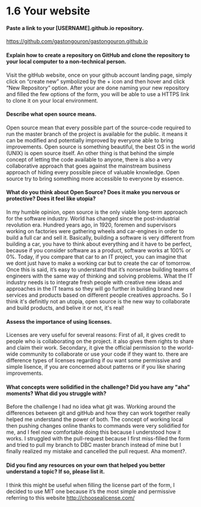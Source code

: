 # 1.6 Your website

#### Paste a link to your [USERNAME].github.io repository.
https://github.com/gastongouron/gastongouron.github.io

#### Explain how to create a repository on GitHub and clone the repository to your local computer to a non-technical person.
Visit the gitHub website, once on your github account landing page, simply click on “create new” symbolized by the + icon and then hover and click “New Repository“ option. After your are done naming your new repository and filled the few options of the form, you will be able to use a HTTPS link to clone it on your local environment.

#### Describe what open source means.
Open source mean that every possible part of the source-code required to run the master branch of the project is available for the public. it means it can be modified and potentially improved by everyone able to bring improvements. Open source is something beautiful, the best OS in the world (UNIX) is open source itself. An other thing is that behind the simple concept of letting the code available to anyone, there is also a very collaborative approach that goes against the mainstream business approach of hiding every possible piece of valuable knowledge. Open source try to bring something more accessible to everyone by essence.

#### What do you think about Open Source? Does it make you nervous or protective? Does it feel like utopia?
In my humble opinion, open source is the only viable long-term approach for the software industry. World has changed since the post-industrial revolution era. Hundred years ago, in 1920, foremen and supervisors working on factories were gathering wheels and car-engines in order to build a full car and sell it. Basically, building a software is very different from building a car, you have to think about everything and it have to be perfect, because if you consider software as a product, software works at 100% or 0%. Today, if you compare that car to an IT project, you can imagine that we dont just have to make a working car but to create the car of tomorrow. Once this is said, it’s easy to understand that it’s nonsense building teams of engineers with the same way of thinking and solving problems. What the IT industry needs is to integrate fresh people with creative new ideas and approaches in the IT teams so they will go further in building brand new services and products based on different people creatives approachs. So I think it's definitly not an utopia, open source is the new way to collaborate and build products, and belive it or not, it's real!

#### Assess the importance of using licenses.
Licenses are very useful for several reasons: First of all, it gives credit to people who is collaborating on the project. it also gives them rights to share and claim their work.
Secondary, it give the official permission to the world-wide community to collaborate or use your code if they want to. there are difference types of licenses regarding if ou want some permissive and simple lisence, if you are concerned about patterns or if you like sharing improvements.

#### What concepts were solidified in the challenge? Did you have any "aha" moments? What did you struggle with?
Before the challenge I had no idea what git was. Working around the differences between git and gitHub and how they can work together really helped me understand the power of both. The concept of working local then pushing changes online thanks to commands were very solidified for me, and I feel now comfortable doing this because I understood how it works. I struggled with the pull-request because I first miss-filled the form and tried to pull my branch to DBC master branch instead of mine but I finally realized my mistake and cancelled the pull request. Aha moment?.

#### Did you find any resources on your own that helped you better understand a topic? If so, please list it.
I think this might be useful when filling the license part of the form, I decided to use MIT one because it’s the most simple and permissive referring to this website http://choosealicense.com/